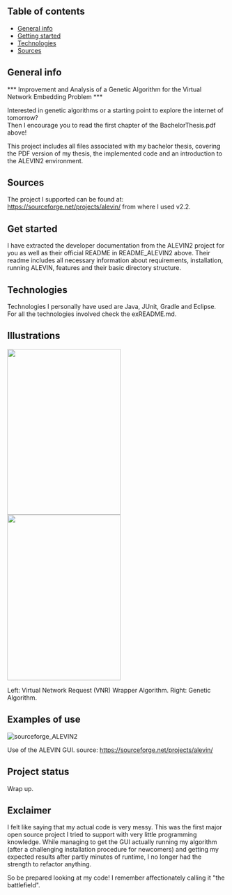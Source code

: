 ## Table of contents
* [General info](#general-info)
* [Getting started](#get-started)
* [Technologies](#technologies)
* [Sources](#sources)


## General info
*** Improvement and Analysis of a Genetic Algorithm for the Virtual Network Embedding Problem *** <p>

Interested in genetic algorithms or a starting point to explore the internet of tomorrow? <br>
Then I encourage you to read the first chapter of the BachelorThesis.pdf above! <p>
This project includes all files associated with my bachelor thesis, covering the PDF version of my thesis, the implemented code and an introduction to the ALEVIN2 environment. <p>

## Sources
The project I supported can be found at: https://sourceforge.net/projects/alevin/ from where I used v2.2. <br>

## Get started
I have extracted the developer documentation from the ALEVIN2 project for you as well as their official README in README_ALEVIN2 above. Their readme includes all necessary information about requirements, installation, running ALEVIN, features and their basic directory structure. <br>

## Technologies <br>
Technologies I personally have used are Java, JUnit, Gradle and Eclipse. For all the technologies involved check the exREADME.md.

## Illustrations <br>

<img src="https://user-images.githubusercontent.com/78420756/108925333-b2835980-763c-11eb-9033-9397d4b76256.jpg" width="260" height="380"> <img src="https://user-images.githubusercontent.com/78420756/108925264-8b2c8c80-763c-11eb-8d94-02c0e188d9f8.jpg" width="260" height="380"> <p>
Left: Virtual Network Request (VNR) Wrapper Algorithm. Right: Genetic Algorithm. 
  
## Examples of use <br>
![sourceforge_ALEVIN2](https://user-images.githubusercontent.com/78420756/108924910-e7db7780-763b-11eb-92cd-ad2c4151790e.png) <p>
Use of the ALEVIN GUI. source: https://sourceforge.net/projects/alevin/ <p>

## Project status <br>
Wrap up.
## Exclaimer <br>
I felt like saying that my actual code is very messy. This was the first major open source project I tried to support with very little programming knowledge. While managing to get the GUI actually running my algorithm (after a challenging installation procedure for newcomers) and getting my expected results after partly minutes of runtime, I no longer had the strength to refactor anything. <p>
So be prepared looking at my code! I remember affectionately calling it "the battlefield".
